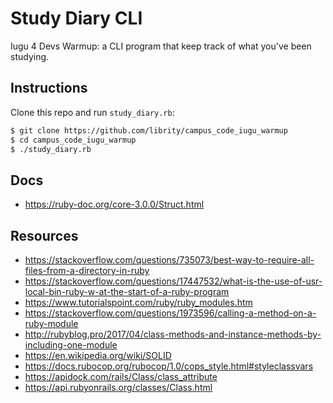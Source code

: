 # Study Diary CLI

Iugu 4 Devs Warmup: a CLI program that keep track of what you've been studying.

## Instructions

Clone this repo and run `study_diary.rb`:

```bash
$ git clone https://github.com/librity/campus_code_iugu_warmup
$ cd campus_code_iugu_warmup
$ ./study_diary.rb
```

## Docs

- https://ruby-doc.org/core-3.0.0/Struct.html

## Resources

- https://stackoverflow.com/questions/735073/best-way-to-require-all-files-from-a-directory-in-ruby
- https://stackoverflow.com/questions/17447532/what-is-the-use-of-usr-local-bin-ruby-w-at-the-start-of-a-ruby-program
- https://www.tutorialspoint.com/ruby/ruby_modules.htm
- https://stackoverflow.com/questions/1973596/calling-a-method-on-a-ruby-module
- http://rubyblog.pro/2017/04/class-methods-and-instance-methods-by-including-one-module
- https://en.wikipedia.org/wiki/SOLID
- https://docs.rubocop.org/rubocop/1.0/cops_style.html#styleclassvars
- https://apidock.com/rails/Class/class_attribute
- https://api.rubyonrails.org/classes/Class.html
